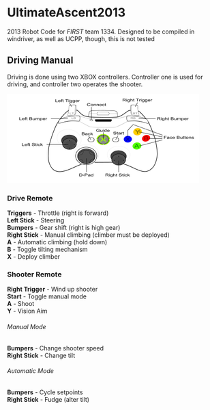 UltimateAscent2013
==================

2013 Robot Code for _FIRST_ team 1334.  Designed to be compiled in windriver, as well as UCPP, though, this is not tested

Driving Manual
--------------

Driving is done using two XBOX controllers.  Controller one is used for driving, and controller two operates the shooter.

![xbox controller][xbox]

### Drive Remote #####

**Triggers** - Throttle (right is forward)  
**Left Stick** - Steering  
**Bumpers** - Gear shift (right is high gear)  
**Right Stick** - Manual climbing (climber must be deployed)  
**A** - Automatic climbing (hold down)  
**B** - Toggle tilting mechanism  
**X** - Deploy climber  

### Shooter Remote #####

**Right Trigger** - Wind up shooter  
**Start** - Toggle manual mode  
**A** - Shoot  
**Y** - Vision Aim  

###### Manual Mode ######

**Bumpers** - Change shooter speed  
**Right Stick** - Change tilt  

###### Automatic Mode ######

**Bumpers** - Cycle setpoints  
**Right Stick** - Fudge (alter tilt)  


[xbox]: xbox-controller.png  "XBOX Controller"